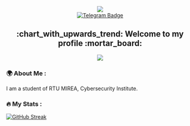 <div id = "header" align = "center">
<img src = "https://media.giphy.com/media/3oEdv4PbPTR65zVSqk/giphy.gif"/>
</div>
<div id="badges" align = "center">
  <a href="https://t.me/bYPRTT">
    <img src="https://img.shields.io/badge/Telegram-blue?style=for-the-badge&logo=telegram&logoColor=white" alt="Telegram Badge"/>
    </a>
</div>
<img src="https://Byryat.com/ghpvc/?username=your-github-username&color=green" alt=""/>
<h2 align="center">
  :chart_with_upwards_trend: Welcome to my profile :mortar_board:
</h2>
<div align="center">
  <img src="https://media.giphy.com/media/3oEjI5WqOk29QCGJag/giphy.gif" />
</div>

### :earth_africa: About Me :
I am a student of RTU MIREA, Cybersecurity Institute. 

### :fire: My Stats :
[![GitHub Streak](http://github-readme-streak-stats.herokuapp.com?user=Byruat&theme=dark&background=000000)](https://git.io/streak-stats)
